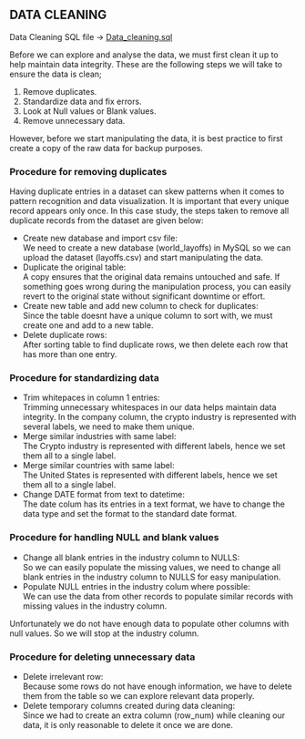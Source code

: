 ## DATA CLEANING  
Data Cleaning SQL file -> [Data_cleaning.sql](https://github.com/tamunoWoks/Tech_Jobs_Layoff_Trends--SQL_CaseStudy/blob/main/Data_cleaning.sql)  

Before we can explore and analyse the data, we must first clean it up to help maintain data integrity. These are the following steps we will take to ensure the data is clean;

1. Remove duplicates.
2. Standardize data and fix errors.
3. Look at Null values or Blank values.
4. Remove unnecessary data.

However, before we start manipulating the data, it is best practice to first create a copy of the raw data for backup purposes.

### Procedure for removing duplicates
Having duplicate entries in a dataset can skew patterns when it comes to pattern recognition and data visualization. It is important that every unique record appears only once. In this case study, the steps taken to remove all duplicate records from the dataset are given below:

- Create new database and import csv file:  
We need to create a new database (world_layoffs) in MySQL so we can upload the dataset (layoffs.csv) and start manipulating the data.
- Duplicate the original table:  
A copy ensures that the original data remains untouched and safe. If something goes wrong during the manipulation process, you can easily revert to the original state without significant downtime or effort.
- Create new table and add new column to check for duplicates:  
Since the table doesnt have a unique column to sort with, we must create one and add to a new table.
- Delete duplicate rows:  
After sorting table to find duplicate rows, we then delete each row that has more than one entry.

### Procedure for standardizing data
- Trim whitepaces in column 1 entries:  
Trimming unnecessary whitespaces in our data helps maintain data integrity. In the company column, the crypto industry is represented with several labels, we need to make them unique.
- Merge similar industries with same label:  
The Crypto industry is represented with different labels, hence we set them all to a single label.
- Merge similar countries with same label:  
The United States is represented with different labels, hence we set them all to a single label.
- Change DATE format from text to datetime:  
The date colum has its entries in a text format, we have to change the data type and set the format to the standard date format.

### Procedure for handling NULL and blank values
- Change all blank entries in the industry column to NULLS:  
So we can easily populate the missing values, we need to change all blank entries in the industry column to NULLS for easy manipulation.
- Populate NULL entries in the industry colum where possible:  
We can use the data from other records to populate similar records with missing values in the industry column.  

Unfortunately we do not have enough data to populate other columns with null values. So we will stop at the industry column.

### Procedure for deleting unnecessary data
- Delete irrelevant row:  
Because some rows do not have enough information, we have to delete them from the table so we can explore relevant data properly.
- Delete temporary columns created during data cleaning:  
Since we had to create an extra column (row_num) while cleaning our data, it is only reasonable to delete it once we are done.

